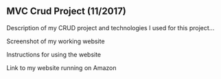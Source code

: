 ## MVC Crud Project (11/2017)
Description of my CRUD project and technologies I used for this project...

Screenshot of my working website

Instructions for using the website

Link to my website running on Amazon


